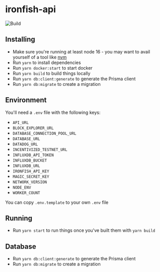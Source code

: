 # ironfish-api

![Build](https://github.com/iron-fish/ironfish-api/actions/workflows/ci.yml/badge.svg)

## Installing

* Make sure you're running at least node 16 - you may want to avail yourself of a tool like [nvm](https://nvm.sh)
* Run `yarn` to install dependencies
* Run `yarn docker:start` to start docker
* Run `yarn build` to build things locally
* Run `yarn db:client:generate` to generate the Prisma client
* Run `yarn db:migrate` to create a migration

## Environment

You'll need a `.env` file with the following keys:

* `API_URL`
* `BLOCK_EXPLORER_URL`
* `DATABASE_CONNECTION_POOL_URL`
* `DATABASE_URL`
* `DATADOG_URL`
* `INCENTIVIZED_TESTNET_URL`
* `INFLUXDB_API_TOKEN`
* `INFLUXDB_BUCKET`
* `INFLUXDB_URL`
* `IRONFISH_API_KEY`
* `MAGIC_SECRET_KEY`
* `NETWORK_VERSION`
* `NODE_ENV`
* `WORKER_COUNT`

You can copy `.env.template` to your own `.env` file

## Running

* Run `yarn start` to run things once you've built them with `yarn build`

## Database

* Run `yarn db:client:generate` to generate the Prisma client
* Run `yarn db:migrate` to create a migration

